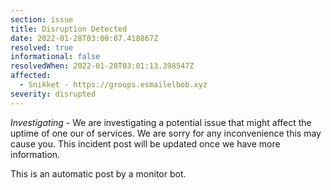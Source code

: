 ```yaml
---
section: issue
title: Disruption Detected
date: 2022-01-28T03:00:07.418867Z
resolved: true
informational: false
resolvedWhen: 2022-01-28T03:01:13.398547Z
affected:
  - Snikket - https://groups.esmailelbob.xyz
severity: disrupted
---
```

*Investigating* - We are investigating a potential issue that might affect the uptime of one our of services. We are sorry for any inconvenience this may cause you. This incident post will be updated once we have more information.

This is an automatic post by a monitor bot.
        